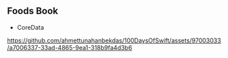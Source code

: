 ## Foods Book 

- CoreData

https://github.com/ahmettunahanbekdas/100DaysOfSwift/assets/97003033/a7006337-33ad-4865-9ea1-318b9fa4d3b6

